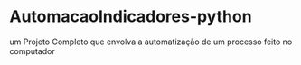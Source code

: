 # AutomacaoIndicadores-python
um Projeto Completo que envolva a automatização de um processo feito no computador
